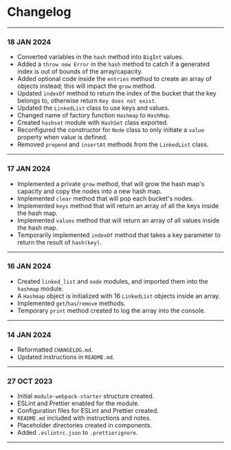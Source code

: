 # Changelog
---
### 18 JAN 2024
- Converted variables in the `hash` method into `BigInt` values.
- Added a `throw new Error` in the `hash` method to catch if a generated index is out of bounds of the array/capacity.
- Added optional code inside the `entries` method to create an array of objects instead; this will impact the `grow` method.
- Updated `indexOf` method to return the index of the bucket that the key belongs to, otherwise return `Key does not exist`.
- Updated the `LinkedList` class to use keys and values.
- Changed name of factory function `Hashmap` to `HashMap`.
- Created `hashset` module with `HashSet` class exported.
- Reconfigured the constructor for `Node` class to only initiate a `value` property when value is defined.
- Removed `prepend` and `insertAt` methods from the `LinkedList` class.
---
### 17 JAN 2024
- Implemented a private `grow` method, that will grow the hash map's capacity and copy the nodes into a new hash map.
- Implemented `clear` method that will pop each bucket's nodes.
- Implemented `keys` method that will return an array of all the keys inside the hash map.
- Implemented `values` method that will return an array of all values inside the hash map.
- Temporarily implemented `indexOf` method that takes a key parameter to return the result of `hash(key)`.
---
### 16 JAN 2024
- Created `linked_list` and `node` modules, and imported them into the `hashmap` module.
- A `Hashmap` object is initialized with 16 `LinkedList` objects inside an array.
- Implemented `get`/`has`/`remove` methods.
- Temporary `print` method created to log the array into the console.
---
### 14 JAN 2024
- Reformatted `CHANGELOG.md`.
- Updated instructions in `README.md`.
---
### 27 OCT 2023
- Initial `module-webpack-starter` structure created.
- ESLint and Prettier enabled for the module.
- Configuration files for ESLint and Prettier created.
- `README.md` included with instructions and notes.
- Placeholder directories created in components.
- Added `.eslintrc.json` to `.prettierignore`.  
---